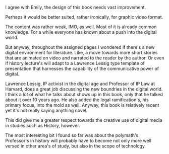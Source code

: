 I agree with Emily, the design of this book needs vast improvement. 

Perhaps it would be better suited, rather ironically, for graphic video format.

The content was rather weak, IMO, as well. Most of it is already common knowledge. For a while everyone has known about a push into the digital world. 

But anyway, throughout the assigned pages I wondered if there's a new digital environment for literature. Like, a move towards more short stories that are animated on video and narrated to the reader by the author. Or even if history lecture's will adapt to a Lawrence Lessig type template of presentation that harnesses the capability of the communicative power of digital.

Lawrence Lessig, IP activist in the digital age and Professor of IP Law at Harvard, does a great job discussing the new boundries in the digital world. I think a lot of what he talks about shows up in this book, only that he talked about it over 10 years ago. He also added the legal ramification's, his primary focus, into the mold as well. Anyway, this book is relatively recent yet it's not really saying anything novel. 

This did give me a greater respect towards the creative use of digital media in studies such as History, however.

The most interesting bit I found so far was about the polymath's. Professor's in history will probably have to become not only more well versed in other area's of study, but also in the scope of technology. 


